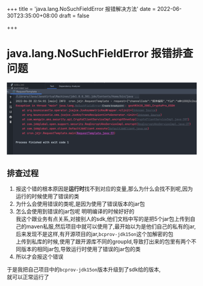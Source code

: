 +++
title = 'java.lang.NoSuchFieldError 报错解决方法'
date = 2022-06-30T23:35:00+08:00
draft = false

+++
# java.lang.NoSuchFieldError 报错排查问题 
![image](a9c58a0b3a6a0b25b08486d487f39d56010073a9.png)

## 排查过程 

1.  报这个错的根本原因是**运行时**找不到对应的变量,那么为什么会找不到呢,因为运行的时候使用了错误的类
2.  为什么会使用错误的类呢,是因为使用了错误版本的jar包
3.  怎么会使用到错误的jar包呢 明明编译的时候好好的\
    我这个跟业务有点关系,对接别人的sdk,他们文档中写的是把5个jar包上传到自己的maven私服,然后项目中就可以使用了,最开始以为是他们自己的私有的jar,后来发现不是这样,有开源项目的jar,`bcprov-jdk15on`这个加解密的包\
    上传到私库的时候,使用了跟开源库不同的groupId,导致打出来的包里有两个不同版本的相同jar包,导致运行时使用了错误的jar包的类
4.  所以才会报这个错误

于是我把自己项目中的`bcprov-jdk15on`版本升级到了sdk给的版本,\
就可以正常运行了
